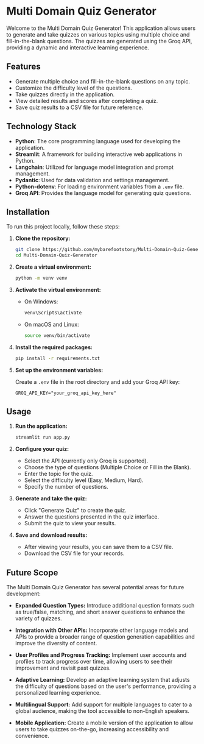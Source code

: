 # Multi Domain Quiz Generator

Welcome to the Multi Domain Quiz Generator! This application allows users to generate and take quizzes on various topics using multiple choice and fill-in-the-blank questions. The quizzes are generated using the Groq API, providing a dynamic and interactive learning experience.

## Features

- Generate multiple choice and fill-in-the-blank questions on any topic.
- Customize the difficulty level of the questions.
- Take quizzes directly in the application.
- View detailed results and scores after completing a quiz.
- Save quiz results to a CSV file for future reference.

## Technology Stack

- **Python**: The core programming language used for developing the application.
- **Streamlit**: A framework for building interactive web applications in Python.
- **Langchain**: Utilized for language model integration and prompt management.
- **Pydantic**: Used for data validation and settings management.
- **Python-dotenv**: For loading environment variables from a `.env` file.
- **Groq API**: Provides the language model for generating quiz questions.

## Installation

To run this project locally, follow these steps:

1. **Clone the repository:**

   ```bash
   git clone https://github.com/mybarefootstory/Multi-Domain-Quiz-Generator.git
   cd Multi-Domain-Quiz-Generator
   ```

2. **Create a virtual environment:**

   ```bash
   python -m venv venv
   ```

3. **Activate the virtual environment:**

   - On Windows:

     ```bash
     venv\Scripts\activate
     ```

   - On macOS and Linux:

     ```bash
     source venv/bin/activate
     ```

4. **Install the required packages:**

   ```bash
   pip install -r requirements.txt
   ```

5. **Set up the environment variables:**

   Create a `.env` file in the root directory and add your Groq API key:

   ```plaintext
   GROQ_API_KEY="your_groq_api_key_here"
   ```

## Usage

1. **Run the application:**

   ```bash
   streamlit run app.py
   ```

2. **Configure your quiz:**

   - Select the API (currently only Groq is supported).
   - Choose the type of questions (Multiple Choice or Fill in the Blank).
   - Enter the topic for the quiz.
   - Select the difficulty level (Easy, Medium, Hard).
   - Specify the number of questions.

3. **Generate and take the quiz:**

   - Click "Generate Quiz" to create the quiz.
   - Answer the questions presented in the quiz interface.
   - Submit the quiz to view your results.

4. **Save and download results:**

   - After viewing your results, you can save them to a CSV file.
   - Download the CSV file for your records.

## Future Scope

The Multi Domain Quiz Generator has several potential areas for future development:

- **Expanded Question Types:** Introduce additional question formats such as true/false, matching, and short answer questions to enhance the variety of quizzes.

- **Integration with Other APIs:** Incorporate other language models and APIs to provide a broader range of question generation capabilities and improve the diversity of content.

- **User Profiles and Progress Tracking:** Implement user accounts and profiles to track progress over time, allowing users to see their improvement and revisit past quizzes.

- **Adaptive Learning:** Develop an adaptive learning system that adjusts the difficulty of questions based on the user's performance, providing a personalized learning experience.

- **Multilingual Support:** Add support for multiple languages to cater to a global audience, making the tool accessible to non-English speakers.

- **Mobile Application:** Create a mobile version of the application to allow users to take quizzes on-the-go, increasing accessibility and convenience.

